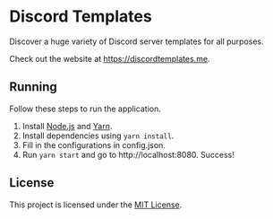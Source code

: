 # Discord Templates

Discover a huge variety of Discord server templates for all purposes.

Check out the website at https://discordtemplates.me.

## Running

Follow these steps to run the application.

1. Install [Node.js](https://nodejs.org/en/download/) and [Yarn](https://yarnpkg.com/getting-started/install).
2. Install dependencies using `yarn install`.
3. Fill in the configurations in config.json.
3. Run `yarn start` and go to http://localhost:8080. Success!

## License

This project is licensed under the [MIT License](LICENSE).
